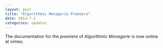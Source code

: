 ```yaml
---
layout: post
title: "Algorithmic Menagerie Premiere"
date: 2014-7-2
categories: updates
---
```

The documentation for the premiere of _Algorithmic Menagerie_ is now online at vimeo.